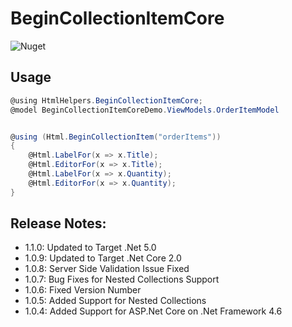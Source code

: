 # BeginCollectionItemCore
![Nuget](https://img.shields.io/nuget/v/BeginCollectionItemCore)
## Usage

```C#
@using HtmlHelpers.BeginCollectionItemCore;
@model BeginCollectionItemCoreDemo.ViewModels.OrderItemModel


@using (Html.BeginCollectionItem("orderItems"))
{
    @Html.LabelFor(x => x.Title);
    @Html.EditorFor(x => x.Title);
    @Html.LabelFor(x => x.Quantity);
    @Html.EditorFor(x => x.Quantity);
}
```


## Release Notes:
- 1.1.0: Updated to Target .Net 5.0
- 1.0.9: Updated to Target .Net Core 2.0
- 1.0.8: Server Side Validation Issue Fixed
- 1.0.7: Bug Fixes for Nested Collections Support
- 1.0.6: Fixed Version Number
- 1.0.5: Added Support for Nested Collections  
- 1.0.4: Added Support for ASP.Net Core on .Net Framework 4.6
